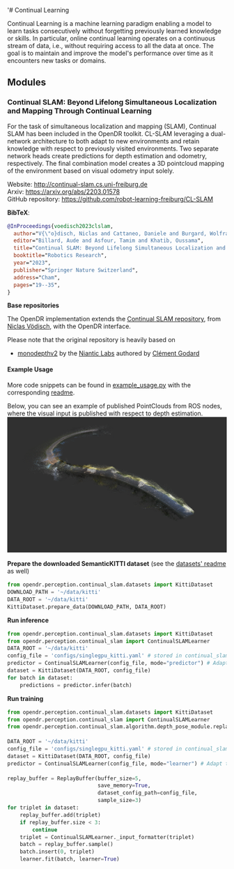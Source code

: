 '# Continual Learning 

Continual Learning is a machine learning paradigm enabling a model to learn tasks consecutively without forgetting previously learned knowledge or skills.
In particular, online continual learning operates on a continuous stream of data, i.e., without requiring access to all the data at once.
The goal is to maintain and improve the model's performance over time as it encounters new tasks or domains. 

## Modules

### Continual SLAM: Beyond Lifelong Simultaneous Localization and Mapping Through Continual Learning

For the task of simultaneous localization and mapping (SLAM), Continual SLAM has been included in the OpenDR toolkit.
CL-SLAM leveraging a dual-network architecture to both adapt to new environments and retain knowledge with respect to previously visited environments.
Two separate network heads create predictions for depth estimation and odometry, respectively.
The final combination model creates a 3D pointcloud mapping of the environment based on visual odometry input solely.

Website: http://continual-slam.cs.uni-freiburg.de <br>
Arxiv: https://arxiv.org/abs/2203.01578 <br>
GitHub repository: https://github.com/robot-learning-freiburg/CL-SLAM

**BibTeX**:
```bibtex
@InProceedings{voedisch2023clslam,
  author="V{\"o}disch, Niclas and Cattaneo, Daniele and Burgard, Wolfram and Valada, Abhinav",
  editor="Billard, Aude and Asfour, Tamim and Khatib, Oussama",
  title="Continual SLAM: Beyond Lifelong Simultaneous Localization and Mapping Through Continual Learning",
  booktitle="Robotics Research",
  year="2023",
  publisher="Springer Nature Switzerland",
  address="Cham",
  pages="19--35",
}
```

**Base repositories**

The OpenDR implementation extends the [Continual SLAM repository](https://github.com/robot-learning-freiburg/CL-SLAM), from [Niclas Vödisch](http://www.informatik.uni-freiburg.de/~voedisch), with the OpenDR interface.

Please note that the original repository is heavily based on
- [monodepthv2](https://github.com/nianticlabs/monodepth2) by the [Niantic Labs](https://www.nianticlabs.com/) authored by [Clément Godard](http://www0.cs.ucl.ac.uk/staff/C.Godard/)

#### Example Usage

More code snippets can be found in [example_usage.py](../../../../projects/python/perception/continual_slam/example_usage.py) with the corresponding [readme](../../../../projects/python/perception/continual_slam/README.md).

Below, you can see an example of published PointClouds from ROS nodes, where the visual input is published with respect to depth estimation.
![](continual_slam_pcl.png)

**Prepare the downloaded SemanticKITTI dataset** (see the [datasets' readme](./datasets/README.md) as well)
```python
from opendr.perception.continual_slam.datasets import KittiDataset
DOWNLOAD_PATH = '~/data/kitti'
DATA_ROOT = '~/data/kitti'
KittiDataset.prepare_data(DOWNLOAD_PATH, DATA_ROOT)
```

**Run inference**
```python
from opendr.perception.continual_slam.datasets import KittiDataset
from opendr.perception.continual_slam import ContinualSLAMLearner
DATA_ROOT = '~/data/kitti'
config_file = 'configs/singlegpu_kitti.yaml' # stored in continual_slam/configs
predictor = ContinualSLAMLearner(config_file, mode="predictor") # Adapt the path in config folder to load the pretrained model
dataset = KittiDataset(DATA_ROOT, config_file)
for batch in dataset:
    predictions = predictor.infer(batch)
``` 

**Run training**
```python
from opendr.perception.continual_slam.datasets import KittiDataset
from opendr.perception.continual_slam import ContinualSLAMLearner
from opendr.perception.continual_slam.algorithm.depth_pose_module.replay_buffer import ReplayBuffer

DATA_ROOT = '~/data/kitti'
config_file = 'configs/singlegpu_kitti.yaml' # stored in continual_slam/configs
dataset = KittiDataset(DATA_ROOT, config_file)
predictor = ContinualSLAMLearner(config_file, mode="learner") # Adapt the path in config folder to load the pretrained model

replay_buffer = ReplayBuffer(buffer_size=5,
                             save_memory=True,
                             dataset_config_path=config_file,
                             sample_size=3)
for triplet in dataset:
    replay_buffer.add(triplet)
    if replay_buffer.size < 3:
        continue
    triplet = ContinualSLAMLearner._input_formatter(triplet)
    batch = replay_buffer.sample()
    batch.insert(0, triplet)
    learner.fit(batch, learner=True)
```
